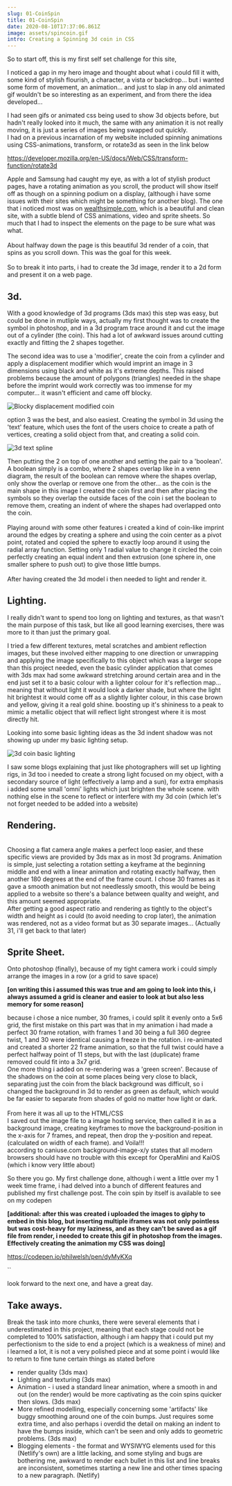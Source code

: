 ```yaml
---
slug: 01-CoinSpin
title: 01-CoinSpin
date: 2020-08-10T17:37:06.861Z
image: assets/spincoin.gif
intro: Creating a Spinning 3d coin in CSS
---
```

So to start off, this is my first self set challenge for this site,

I noticed a gap in my hero image and thought about what i could fill it with, some kind of stylish flourish, a character, a vista or backdrop... but i wanted some form of movement, an animation... and just to slap in any old animated gif wouldn't be so interesting as an experiment, and from there the idea developed...

I had seen gifs or animated css being used to show 3d objects before, but hadn't really looked into it much, the same with any animation it is not really moving, it is just a series of images being swapped out quickly.\
I had on a previous incarnation of my website included spinning animations using CSS-animations, transform, or rotate3d as seen in the link below

<https://developer.mozilla.org/en-US/docs/Web/CSS/transform-function/rotate3d>

Apple and Samsung had caught my eye, as with a lot of stylish product pages, have a rotating animation as you scroll, the product will show itself off as though on a spinning podium on a display, (although i have some issues with their sites which might be something for another blog). The one that i noticed most was on [wealthsimple.com](https://www.wealthsimple.com), which is a beautiful and clean site, with a subtle blend of CSS animations, video and sprite sheets. So much that I had to inspect the elements on the page to be sure what was what.\
\
About halfway down the page is this beautiful 3d render of a coin, that spins as you scroll down. This was the goal for this week.\
\
So to break it into parts, i had to create the 3d image, render it to a 2d form and present it on a web page.

## 3d.

With a good knowledge of 3d programs (3ds max) this step was easy, but could be done in mutliple ways, actually my first thought was to create the symbol in photoshop, and in a 3d program trace around it and cut the image out of a cylinder (the coin). This had a lot of awkward issues around cutting exactly and fitting the 2 shapes together.

The second idea was to use a 'modifier', create the coin from a cylinder and apply a displacement modifier which would imprint an image in 3 dimensions using black and white as it's extreme depths. This raised problems because the amount of polygons (triangles) needed in the shape before the imprint would work correctly was too immense for my computer... it wasn't efficient and came off blocky.

![Blocky displacement modified coin](assets/coinspin-wip-2.jpg "Blocky displacement modified coin")

option 3 was the best, and also easiest. Creating the symbol in 3d using the 'text' feature, which uses the font of the users choice to create a path of vertices, creating a solid object from that, and creating a solid coin. 

![3d text spline](assets/coinspin-wip-1.jpg "3d text spline")

Then putting the 2 on top of one another and setting the pair to a 'boolean'. A boolean simply is a combo, where 2 shapes overlap like in a venn diagram, the result of the boolean can remove where the shapes overlap, only show the overlap or remove one from the other... as the coin is the main shape in this image I created the coin first and then after placing the symbols so they overlap the outside faces of the coin i set the boolean to remove them, creating an indent of where the shapes had overlapped onto the coin.\
\
Playing around with some other features i created a kind of coin-like imprint around the edges by creating a sphere and using the coin center as a pivot point, rotated and copied the sphere to exactly loop around it using the radial array function. Setting only 1 radial value to change it circled the coin perfectly creating an equal indent and then extrusion (one sphere in, one smaller sphere to push out) to give those little bumps.\
\
After having created the 3d model i then needed to light and render it. 

## Lighting.

I really didn't want to spend too long on lighting and textures, as that wasn't the main purpose of this task, but like all good learning exercises, there was more to it than just the primary goal.

I tried a few different textures, metal scratches and ambient reflection images, but these involved either mapping to one direction or unwrapping and applying the image specifically to this object which was a larger scope than this project needed, even the basic cylinder application that comes with 3ds max had some awkward stretching around certain area and in the end just set it to a basic colour with a lighter colour for it's reflection map... meaning that without light it would look a darker shade, but where the light hit brightest it would come off as a slightly lighter colour, in this case brown and yellow, giving it a real gold shine. boosting up it's shininess to a peak to mimic a metallic object that will reflect light strongest where it is most directly hit.

Looking into some basic lighting ideas as the 3d indent shadow was not showing up under my basic lighting setup.

![3d coin basic lighting](assets/coinspin-wip-3.jpg "3d coin basic lighting")

I saw some blogs explaining that just like photographers will set up lighting rigs, in 3d too i needed to create a strong light focused on my object, with a secondary source of light (effectively a lamp and a sun), for extra emphasis i added some small 'omni' lights which just brighten the whole scene. with nothing else in the scene to reflect or interfere with my 3d coin (which let's not forget needed to be added into a website)

## Rendering.

\
Choosing a flat camera angle makes a perfect loop easier, and these specific views are provided by 3ds max as in most 3d programs. Animation is simple, just selecting a rotation setting a keyframe at the beginning middle and end with a linear animation and rotating exactly halfway, then another 180 degrees at the end of the frame count. I chose 30 frames as it gave a smooth animation but not needlessly smooth, this would be being applied to a website so there's a balance between quality and weight, and this amount seemed appropriate.\
After getting a good aspect ratio and rendering as tightly to the object's width and height as i could (to avoid needing to crop later), the animation was rendered, not as a video format but as 30 separate images... (Actually 31, i'll get back to that later)

## Sprite Sheet.

Onto photoshop (finally), because of my tight camera work i could simply arrange the images in a row (or a grid to save space) 

**\[on writing this i assumed this was true and am going to look into this, i always assumed a grid is cleaner and easier to look at but also less memory for some reason]**

because i chose a nice number, 30 frames, i could split it evenly onto a 5x6 grid, the first mistake on this part was that in my animation i had made a perfect 30 frame rotation, with frames 1 and 30 being a full 360 degree twist, 1 and 30 were identical causing a freeze in the rotation. i re-animated and created a shorter 22 frame animation, so that the full twist could have a perfect halfway point of 11 steps, but with the last (duplicate) frame removed could fit into a 3x7 grid.\
One more thing i added on re-rendering was a 'green screen'. Because of the shadows on the coin at some places being very close to black, separating just the coin from the black background was difficult, so i changed the background in 3d to render as green as default, which would be far easier to separate from shades of gold no matter how light or dark.\
\
From here it was all up to the HTML/CSS\
I saved out the image file to a image hosting service, then called it in as a background image, creating keyframes to move the background-position in the x-axis for 7 frames, and repeat, then drop the y-position and repeat. (calculated on width of each frame). and Voila!!! \
according to caniuse.com background-image-x/y states that all modern browsers should have no trouble with this except for OperaMini and KaiOS (which i know very little about)

So there you go. My first challenge done, although i went a little over my 1 week time frame, i had delved into a bunch of different features and published my first challenge post. The coin spin by itself is available to see on my codepen

**\[additional: after this was created i uploaded the images to giphy to embed in this blog, but inserting multiple iframes was not only pointless but was cost-heavy for my laziness, and as they can't be saved as a gif file from render, i needed to create this gif in photoshop from the images. Effectively creating the animation my CSS was doing]**

<https://codepen.io/philwelsh/pen/dyMyKXq>

``

look forward to the next one, and have a great day.

## Take aways.

Break the task into more chunks, there were several elements that i underestimated in this project, meaning that each stage could not be completed to 100% satisfaction, although i am happy that i could put my perfectionism to the side to end a project (which is a weakness of mine) and i learned a lot, it is not a very polished piece and at some point i would like to return to fine tune certain things as stated before

* render quality (3ds max)
* Lighting and texturing (3ds max)
* Animation - i used a standard linear animation, where a smooth in and out (on the render) would be more captivating as the coin spins quicker then slows. (3ds max)
* More refined modelling, especially concerning some 'artifacts' like buggy smoothing around one of the coin bumps. Just requires some extra time, and also perhaps i overdid the detail on making an indent to have the bumps inside, which can't be seen and only adds to geometric problems. (3ds max)
* Blogging elements - the format and WYSIWYG elements used for this (Netlify's own) are a little lacking, and some styling and bugs are bothering me, awkward to render each bullet in this list and line breaks are inconsistent, sometimes starting a new line and other times spacing to a new paragraph. (Netlify)
